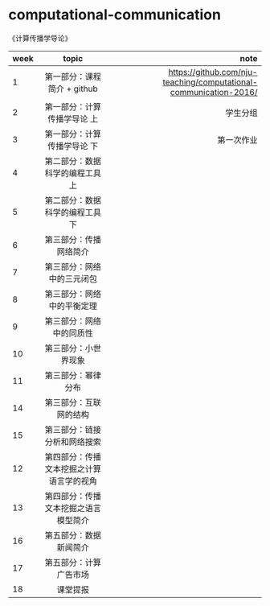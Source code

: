 # computational-communication
《计算传播学导论》

| week          | topic         | note  |
| ------------- |:-------------:| -----:|
|1             | 第一部分：课程简介  + github	    |  https://github.com/nju-teaching/computational-communication-2016/      |
|2              | 第一部分：计算传播学导论 上             |  学生分组    |
|3              | 第一部分：计算传播学导论 下	        |  第一次作业        |
|4             | 第二部分：数据科学的编程工具   上            |       |
|5              | 第二部分：数据科学的编程工具   下            |       |
|6              | 第三部分：传播网络简介     |  |
|7            | 第三部分：网络中的三元闭包|     |
|8              | 第三部分：网络中的平衡定理 |       |
|9              | 第三部分：网络中的同质性	         |      |
|10             | 第三部分：小世界现象              |        |
|11             | 第三部分：幂律分布    |       |
|14             | 第三部分：互联网的结构       |       |
|15             | 第三部分：链接分析和网络搜索      |       |
|12             | 第四部分：传播文本挖掘之计算语言学的视角	                 |     |
|13             | 第四部分：传播文本挖掘之语言模型简介	     |                    |
|16             | 第五部分：数据新闻简介       |       |
|17             | 第五部分：计算广告市场             |        |
|18             | 课堂提报	              |       |
